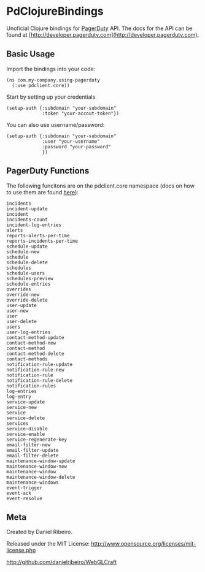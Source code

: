 # PdClojureBindings

Unoficial Clojure bindings for [PagerDuty](http://www.pagerduty.com) API. The docs for the API can be found at [http://developer.pagerduty.com](http://developer.pagerduty.com).

## Basic Usage

Import the bindings into your code:

    (ns com.my-company.using-pagerduty
      (:use pdclient.core))


Start by setting up your credentials

    (setup-auth {:subdomain "your-subdomain"
                 :token "your-accout-token"})

You can also use username/password:

    (setup-auth {:subdomain "your-subdomain"
                 :user "your-username"
                 :password "your-password"
                 })



## PagerDuty Functions

The following funcitons are on the pdclient.core namespace (docs on how to use them are found [here](http://developer.pagerduty.com)):

    incidents
    incident-update
    incident
    incidents-count
    incident-log-entries
    alerts
    reports-alerts-per-time
    reports-incidents-per-time
    schedule-update
    schedule-new
    schedule
    schedule-delete
    schedules
    schedule-users
    schedules-preview
    schedule-entries
    overrides
    override-new
    override-delete
    user-update
    user-new
    user
    user-delete
    users
    user-log-entries
    contact-method-update
    contact-method-new
    contact-method
    contact-method-delete
    contact-methods
    notification-rule-update
    notification-rule-new
    notification-rule
    notification-rule-delete
    notification-rules
    log-entries
    log-entry
    service-update
    service-new
    service
    service-delete
    services
    service-disable
    service-enable
    service-regenerate-key
    email-filter-new
    email-filter-update
    email-filter-delete
    maintenance-window-update
    maintenance-window-new
    maintenance-window
    maintenance-window-delete
    maintenance-windows
    event-trigger
    event-ack
    event-resolve


## Meta

Created by Daniel Ribeiro.

Released under the MIT License: http://www.opensource.org/licenses/mit-license.php

http://github.com/danielribeiro/WebGLCraft